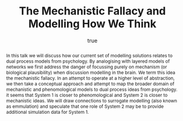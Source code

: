 ---
abstract: In this talk we will discuss how our current set of modelling solutions
  relates to dual process models from psychology. By analogising with layered models
  of networks we first address the danger of focussing purely on mechanism (or biological
  plausibility) when discussion modelling in the brain. We term this idea the mechanistic
  fallacy. In an attempt to operate at a higher level of abstraction, we then take
  a conceptual approach and attempt to map the broader domain of mechanistic and phenomological
  models to dual process ideas from psychology. it seems that System 1 is closer to
  phenomological and System 2 is closer to mechanistic ideas. We will draw connections
  to surrogate modelling (also known as emmulation) and speculate that one role of
  System 2 may be to provide additional simulation data for System 1.
author:
- family: Lawrence
  given: Neil D.
  gscholar: r3SJcvoAAAAJ
  institute: University of Sheffield
  twitter: lawrennd
  url: http://inverseprobability.com
blog: 2015-12-04-what-kind-of-ai.md
blog1: 2015-11-00-artificial-stupidity.md
categories:
- Lawrence-mechanistic15
day: '11'
errata: []
extras: []
ipynb: 2015-12-11-mechanistic-fallacy.ipynb
key: Lawrence-mechanistic15
layout: talk
month: 12
published: 2015-12-11
reveal: 2015-12-11-mechanistic-fallacy.slides.html
section: pre
title: The Mechanistic Fallacy and Modelling How We Think
venue: NIPS Workshop on Statistical Methods for Understanding Neural Systems
year: '2015'
---